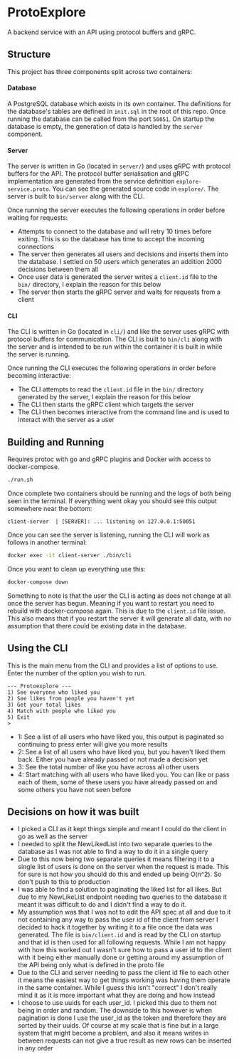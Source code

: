 # ProtoExplore
A backend service with an API using protocol buffers and gRPC.

## Structure
This project has three components split across two containers:

#### Database
A PostgreSQL database which exists in its own container. The definitions for the database's
tables are defined in `init.sql` in the root of this repo. Once running the database can be
called from the port `50051`. On startup the database is empty, the generation of data is
handled by the `server` component.

#### Server
The server is written in Go (located in `server/`) and uses gRPC with protocol buffers for the API. The protocol buffer
serialisation and gRPC implementation are generated from the service definition `explore-service.proto`.
You can see the generated source code in `explore/`. The server is built to `bin/server` along with the CLI.

Once running the server executes the following operations in order before waiting for requests:
- Attempts to connect to the database and will retry 10 times before exiting. This is so the database 
has time to accept the incoming connections
- The server then generates all users and decisions and inserts them into the database. I settled on 50 users
which generates an addition 2000 decisions between them all
- Once user data is generated the server writes a `client.id` file to the `bin/` directory, I explain
the reason for this below
- The server then starts the gRPC server and waits for requests from a client

#### CLI
The CLI is written in Go (located in `cli/`) and like the server uses gRPC with protocol buffers for communication.
The CLI is built to `bin/cli` along with the server and is intended to be run within the container it is built in while
the server is running.

Once running the CLI executes the following operations in order before becoming interactive:
- The CLI attempts to read the `client.id` file in the `bin/` directory generated by the server, I explain
  the reason for this below
- The CLI then starts the gRPC client which targets the server
- The CLI then becomes interactive from the command line and is used to interact with the server
as a user

## Building and Running
Requires protoc with go and gRPC plugins and Docker with access to docker-compose.
```bash
./run.sh
```

Once complete two containers should be running and the logs of both being seen in the terminal. If
everything went okay you should see this output somewhere near the bottom:

`client-server  | [SERVER]: ... listening on 127.0.0.1:50051`

Once you can see the server is listening, running the CLI will work as follows in another terminal:
```bash
docker exec -it client-server ./bin/cli
```

Once you want to clean up everything use this:
```bash
docker-compose down
```

Something to note is that the user the CLI is acting as does not change at all once the server has begun. Meaning if you want
to restart you need to rebuild with docker-compose again. This is due to the `client.id` file issue. This also means that if you
restart the server it will generate all data, with no assumption that there could be existing data in the database.

## Using the CLI
This is the main menu from the CLI and provides a list of options to use. Enter the number of the option
you wish to run. 
```
--- Protoexplore ---
1) See everyone who liked you
2) See likes from people you haven't yet
3) Get your total likes
4) Match with people who liked you
5) Exit
>
```
- 1: See a list of all users who have liked you, this output is paginated so continuing to press enter will
give you more results
- 2: See a list of all users who have liked you, but you haven't liked them back. Either you have already
passed or not made a decision yet
- 3: See the total number of like you have across all other users
- 4: Start matching with all users who have liked you. You can like or pass each of them, some of these users you
have already passed on and some others you have not seen before

## Decisions on how it was built
- I picked a CLI as it kept things simple and meant I could do the client in go as well as the server
- I needed to split the NewLikedList into two separate queries to the database as I was not able to find
a way to do it in a single query
- Due to this now being two separate queries it means filtering it to a single list of users is done on the
server when the request is made. This for sure is not how you should do this and ended up being O(n^2). So
don't push to this to production
- I was able to find a solution to paginating the liked list for all likes. But due to my NewLikeList
endpoint needing two queries to the database it meant it was difficult to do and I didn't find a way to do it.
- My assumption was that I was not to edit the API spec at all and due to it not containing any way to
pass the user id of the client from server I decided to hack it together by writing it to a file once
the data was generated. The file is `bin/client.id` and is read by the CLI on startup and that id is then used
for all following requests. While I am not happy with how this worked out I wasn't sure how to pass a 
user id to the client with it being either manually done or getting around my assumption of the API being only
what is defined in the proto file
- Due to the CLI and server needing to pass the client id file to each other it means the easiest way to get things
working was having them operate in the same container. While I guess this isn't "correct" I don't really mind it
as it is more important what they are doing and how instead
- I choose to use uuids for each user_id. I picked this due to them not being in order and random. The downside to this
however is when pagination is done I use the user_id as the token and therefore they are sorted by their uuids. Of course at
my scale that is fine but in a large system that might become a problem, and also it means writes in between requests can not
give a true result as new rows can be inserted in any order

